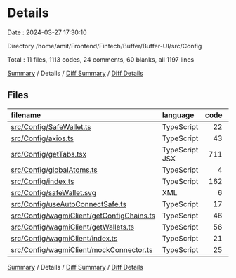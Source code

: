 # Details

Date : 2024-03-27 17:30:10

Directory /home/amit/Frontend/Fintech/Buffer/Buffer-UI/src/Config

Total : 11 files,  1113 codes, 24 comments, 60 blanks, all 1197 lines

[Summary](results.md) / Details / [Diff Summary](diff.md) / [Diff Details](diff-details.md)

## Files
| filename | language | code | comment | blank | total |
| :--- | :--- | ---: | ---: | ---: | ---: |
| [src/Config/SafeWallet.ts](/src/Config/SafeWallet.ts) | TypeScript | 22 | 6 | 3 | 31 |
| [src/Config/axios.ts](/src/Config/axios.ts) | TypeScript | 43 | 0 | 6 | 49 |
| [src/Config/getTabs.tsx](/src/Config/getTabs.tsx) | TypeScript JSX | 711 | 6 | 17 | 734 |
| [src/Config/globalAtoms.ts](/src/Config/globalAtoms.ts) | TypeScript | 4 | 0 | 2 | 6 |
| [src/Config/index.ts](/src/Config/index.ts) | TypeScript | 162 | 10 | 9 | 181 |
| [src/Config/safeWallet.svg](/src/Config/safeWallet.svg) | XML | 6 | 0 | 1 | 7 |
| [src/Config/useAutoConnectSafe.ts](/src/Config/useAutoConnectSafe.ts) | TypeScript | 17 | 0 | 6 | 23 |
| [src/Config/wagmiClient/getConfigChains.ts](/src/Config/wagmiClient/getConfigChains.ts) | TypeScript | 46 | 0 | 4 | 50 |
| [src/Config/wagmiClient/getWallets.ts](/src/Config/wagmiClient/getWallets.ts) | TypeScript | 56 | 2 | 3 | 61 |
| [src/Config/wagmiClient/index.ts](/src/Config/wagmiClient/index.ts) | TypeScript | 21 | 0 | 6 | 27 |
| [src/Config/wagmiClient/mockConnector.ts](/src/Config/wagmiClient/mockConnector.ts) | TypeScript | 25 | 0 | 3 | 28 |

[Summary](results.md) / Details / [Diff Summary](diff.md) / [Diff Details](diff-details.md)